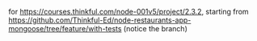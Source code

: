 for https://courses.thinkful.com/node-001v5/project/2.3.2, starting from https://github.com/Thinkful-Ed/node-restaurants-app-mongoose/tree/feature/with-tests (notice the branch)